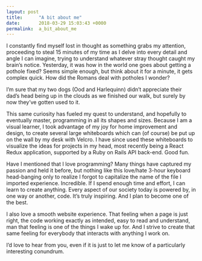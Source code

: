 ```yaml
---
layout: post
title:      "A bit about me"
date:       2018-03-29 15:03:43 +0000
permalink:  a_bit_about_me
---
```



I constantly find myself lost in thought as something grabs my attention, proceeding to steal 15 minutes of my time as I delve into every detail and angle I can imagine, trying to understand whatever stray thought caught my brain’s notice. Yesterday, it was how in the world one goes about getting a pothole fixed? Seems simple enough, but think about it for a minute, it gets complex quick. How did the Romans deal with potholes I wonder?

I’m sure that my two dogs (Ood and Harlequinn) didn’t appreciate their dad’s head being up in the clouds as we finished our walk, but surely by now they’ve gotten used to it. 

This same curiosity has fueled my quest to understand, and hopefully to eventually master, programming in all its shapes and sizes. Because I am a visual learner, I took advantage of my joy for home improvement and design, to create several large whiteboards which can (of course) be put up on the wall by my desk with Velcro. I have since used these whiteboards to visualize the ideas for projects in my head, most recently being a React Redux application, supported by a Ruby on Rails API back-end. Good fun. 

Have I mentioned that I love programming? Many things have captured my passion and held it before, but nothing like this love/hate 3-hour keyboard head-banging only to realize I forgot to capitalize the name of the file I imported experience. Incredible. If I spend enough time and effort, I can learn to create anything. Every aspect of our society today is powered by, in one way or another, code. It’s truly inspiring. And I plan to become one of the best. 

I also love a smooth website experience. That feeling when a page is just right, the code working exactly as intended, easy to read and understand, man that feeling is one of the things I wake up for. And I strive to create that same feeling for everybody that interacts with anything I work on. 

I’d love to hear from you, even if it is just to let me know of a particularly interesting conundrum.
